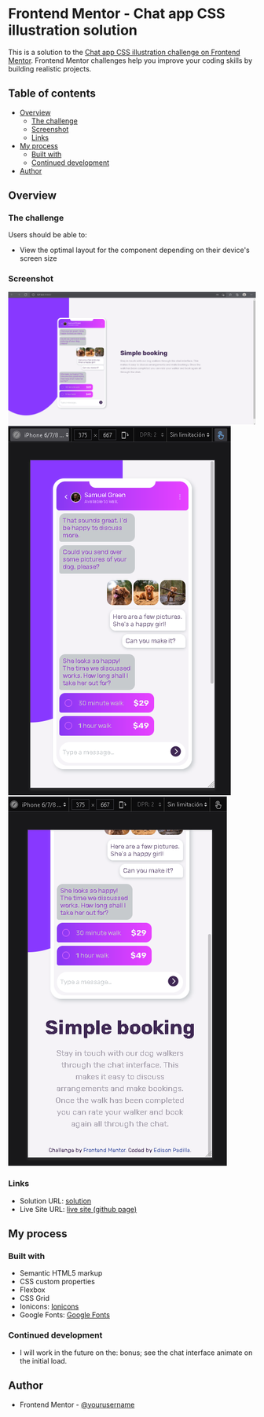 # Frontend Mentor - Chat app CSS illustration solution

This is a solution to the [Chat app CSS illustration challenge on Frontend Mentor](https://www.frontendmentor.io/challenges/chat-app-css-illustration-O5auMkFqY). Frontend Mentor challenges help you improve your coding skills by building realistic projects.

## Table of contents

- [Overview](#overview)
  - [The challenge](#the-challenge)
  - [Screenshot](#screenshot)
  - [Links](#links)
- [My process](#my-process)
  - [Built with](#built-with)
  - [Continued development](#continued-development)
- [Author](#author)

## Overview

### The challenge

Users should be able to:

- View the optimal layout for the component depending on their device's screen size

### Screenshot

![](./screenshots-solutions/screenshot-desktop-solution.PNG)
![](./screenshots-solutions/screenshot1-mobile-solution.PNG)
![](./screenshots-solutions/screenshot2-mobile-solution.PNG)

### Links

- Solution URL: [solution](https://github.com/EdisonPadilla/Chat-app-CSS-illustration-.git)
- Live Site URL: [live site (github page)](https://your-live-site-url.com)

## My process

### Built with

- Semantic HTML5 markup
- CSS custom properties
- Flexbox
- CSS Grid
- Ionicons: [Ionicons](https://ionicons.com/)
- Google Fonts: [Google Fonts](https://fonts.google.com/)

### Continued development

- I will work in the future on the: bonus; see the chat interface animate on the initial load.

## Author

- Frontend Mentor - [@yourusername](https://www.frontendmentor.io/profile/yourusername)
